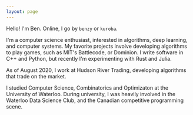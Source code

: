 ```yaml
---
layout: page
---
```


Hello! I'm Ben. Online, I go by `benzy` or `kuroba`.

I'm a computer science enthusiast, interested in algorithms, deep learning, and computer systems. My favorite projects involve developing algorithms to play games, such as MIT's Battlecode, or Dominion. I write software in C++ and Python, but recently I'm experimenting with Rust and Julia.

As of August 2020, I work at Hudson River Trading, developing algorithms that trade on the market.

I studied Computer Science, Combinatorics and Optimizaton at the University of Waterloo. During university, I was heavily involved in the Waterloo Data Science Club, and the Canadian competitive programming scene.
